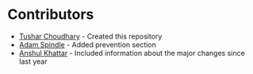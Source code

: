 # Contributors

   - [Tushar Choudhary](https://github.com/swingcake) - Created this repository
   - [Adam Spindle](https://github.com/adamspindle) - Added prevention section
   - [Anshul Khattar](https://github.com/anshulkhattar) - Included information about the major changes since last year
